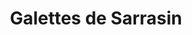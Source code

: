 ---
layout: recette
categories: [recettes]
hidden: true
lang: fr
sitemap: true
title: Galettes de Sarrasin
type: sel
utensils:
  - tamis
  - saladier
  - fouet
  - poele-crepes
recettes:
  Classique:
    yield: 12
    ingredients: 
      - nom: farine de sarrasin 
        qte: 500
        unite: gr
        variable: true
      - nom: oeufs
        qte: 1
      - nom: eau
        qte: 700
        unite: mL
      - nom: sel
        qte: 25
        unite: gr
    etapes:
      - label: Préparation
        details:
          - Tamiser la farine et le sel dans un saladier
          - Faire un trou au milieu
          - Mettre l'oeuf dans le trou
          - Ajouter l'eau au fur et à mesure en mélangeant au fouet
          - Couvrir et laisser reposer 1h
      - label: Cuisson
        emoji: 🔥
        details:
          - Bien chauffer une poêle à crêpes
          - L'essuyer avec un bout de sopalin imbibé d'huile neutre
          - Verser de la pâte sur la poêle
          - Garnir
          - Cuire pendant une à deux minutes
          - Continuer !
---